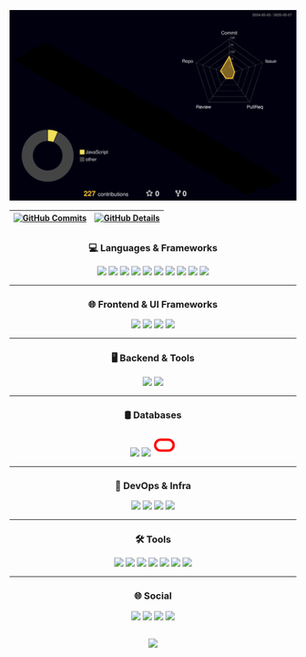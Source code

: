 ![Status](./profile-3d-contrib/profile-night-rainbow.svg)

| [![GitHub Commits](http://github-profile-summary-cards.vercel.app/api/cards/productive-time?username=EdenilsonGitHub&theme=dracula&utcOffset=-3)](https://github.com/vn7n24fzkq/github-profile-summary-cards) | [![GitHub Details](http://github-profile-summary-cards.vercel.app/api/cards/profile-details?username=EdenilsonGitHub&theme=dracula)](https://github.com/vn7n24fzkq/github-profile-summary-cards) |
| ----------- | ----------- |

##

<div align="center">

### 💻 Languages & Frameworks
<a href="https://www.ruby-lang.org/en/"><img src="https://skillicons.dev/icons?i=ruby" /></a>
<a href="https://rubyonrails.org/"><img src="https://skillicons.dev/icons?i=rails" /></a>
<a href="https://www.python.org/"><img src="https://skillicons.dev/icons?i=python" /></a>
<a href="https://www.php.net/"><img src="https://skillicons.dev/icons?i=php" /></a>
<a href="https://www.oracle.com/java/"><img src="https://skillicons.dev/icons?i=java" /></a>
<a href="https://isocpp.org/"><img src="https://skillicons.dev/icons?i=c" /></a>
<a href="https://developer.mozilla.org/docs/Web/JavaScript"><img src="https://skillicons.dev/icons?i=javascript,typescript" /></a>
<a href="https://developer.mozilla.org/docs/Web/HTML"><img src="https://skillicons.dev/icons?i=html,css" /></a>
<a href="#"><img src="https://skillicons.dev/icons?i=aiscript" /></a>
<a href="https://jquery.com/"><img src="https://skillicons.dev/icons?i=jquery" /></a>

---

### 🌐 Frontend & UI Frameworks
<a href="https://react.dev/"><img src="https://skillicons.dev/icons?i=react" /></a>
<a href="https://vuejs.org/"><img src="https://skillicons.dev/icons?i=vue" /></a>
<a href="https://angular.io/"><img src="https://skillicons.dev/icons?i=angular" /></a>
<a href="#"><img src="https://skillicons.dev/icons?i=styledcomponents,vite,bootstrap,gulp" /></a>

---

### 🖥️ Backend & Tools
<a href="https://nodejs.org/"><img src="https://skillicons.dev/icons?i=nodejs,express" /></a>
<a href="https://jestjs.io/"><img src="https://skillicons.dev/icons?i=jest" /></a>

---

### 🛢️ Databases
<a href="https://www.mongodb.com/"><img src="https://skillicons.dev/icons?i=mongodb" /></a>
<a href="https://www.postgresql.org/"><img src="https://skillicons.dev/icons?i=postgres" /></a>
<img src="./img/oracle-svgrepo-com.svg" alt="Oracle" width="40" height="40"/>

---

### 🔧 DevOps & Infra
<a href="https://www.gnu.org/software/bash/"><img src="https://skillicons.dev/icons?i=linux,ubuntu" /></a>
<a href="https://www.docker.com/"><img src="https://skillicons.dev/icons?i=docker" /></a>
<a href="https://www.jenkins.io/"><img src="https://skillicons.dev/icons?i=jenkins" /></a>
<a href="https://www.npmjs.com/"><img src="https://skillicons.dev/icons?i=npm" /></a>

---

### 🛠️ Tools
<a href="https://git-scm.com/"><img src="https://skillicons.dev/icons?i=git" /></a>
<a href="https://github.com/"><img src="https://skillicons.dev/icons?i=github" /></a>
<a href="https://code.visualstudio.com/"><img src="https://skillicons.dev/icons?i=vscode" /></a>
<a href="https://www.figma.com/"><img src="https://skillicons.dev/icons?i=figma" /></a>
<a href="https://www.postman.com/"><img src="https://skillicons.dev/icons?i=postman" /></a>
<a href="https://www.arduino.cc/"><img src="https://skillicons.dev/icons?i=arduino" /></a>
<a href="https://mail.google.com/"><img src="https://skillicons.dev/icons?i=gmail" /></a>

---

### 🌐 Social
<a href="https://discord.com/users/SEU_ID_DO_DISCORD"><img src="https://skillicons.dev/icons?i=discord" /></a>
<a href="https://www.linkedin.com/in/edenilson-a-3a7443b6/"><img src="https://skillicons.dev/icons?i=linkedin" /></a>
<a href="https://www.instagram.com/ede4lmeida/"><img src="https://skillicons.dev/icons?i=instagram" /></a>
<a href="https://x.com/ede4lmeid4"><img src="https://skillicons.dev/icons?i=twitter" /></a>

</div>

##

<div align="center">
  <img src="https://github-profile-trophy.vercel.app/?username=EdenilsonGitHub&row=1&column=6&theme=dracula&margin-w=15&margin-h=15"/>
</div>